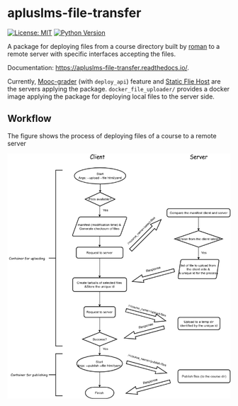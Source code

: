 # apluslms-file-transfer


[![License: MIT](https://img.shields.io/badge/License-MIT-blue.svg)](https://opensource.org/licenses/MIT)
[![Python Version](https://img.shields.io/badge/Python-%3E%3D%203.5-blue.svg)](https://badge.fury.io/py/lotify)

A package for deploying files from a course directory built by [roman](https://github.com/apluslms/roman)
to a remote server with specific interfaces accepting the files. 

Documentation: https://apluslms-file-transfer.readthedocs.io/.

Currently, [Mooc-grader](https://github.com/apluslms/mooc-grader/tree/cloud-dev) (with `deploy_api`) feature 
and [Static Flie Host](https://github.com/apluslms/static-file-host) are the servers applying the package.
`docker_file_uploader/` provides a docker image applying the package for deploying local files to the server side. 

## Workflow
The figure shows the process of deploying files of a course to a remote server

![Workflow](./doc/workflow.png)